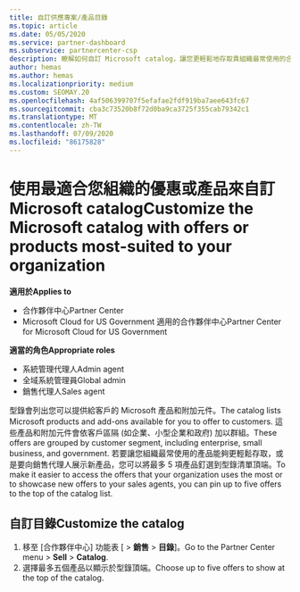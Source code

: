 ```yaml
---
title: 自訂供應專案/產品目錄
ms.topic: article
ms.date: 05/05/2020
ms.service: partner-dashboard
ms.subservice: partnercenter-csp
description: 瞭解如何自訂 Microsoft catalog，讓您更輕鬆地存取貴組織最常使用的合作夥伴供應專案或產品。
author: hemas
ms.author: hemas
ms.localizationpriority: medium
ms.custom: SEOMAY.20
ms.openlocfilehash: 4af506399707f5efafae2fdf919ba7aee643fc67
ms.sourcegitcommit: cba3c73520b8f72d0ba9ca3725f355cab79342c1
ms.translationtype: MT
ms.contentlocale: zh-TW
ms.lasthandoff: 07/09/2020
ms.locfileid: "86175828"
---
```

# <a name="customize-the-microsoft-catalog-with-offers-or-products-most-suited-to-your-organization"></a><span data-ttu-id="46109-103">使用最適合您組織的優惠或產品來自訂 Microsoft catalog</span><span class="sxs-lookup"><span data-stu-id="46109-103">Customize the Microsoft catalog with offers or products most-suited to your organization</span></span>

<span data-ttu-id="46109-104">**適用於**</span><span class="sxs-lookup"><span data-stu-id="46109-104">**Applies to**</span></span>

- <span data-ttu-id="46109-105">合作夥伴中心</span><span class="sxs-lookup"><span data-stu-id="46109-105">Partner Center</span></span>
- <span data-ttu-id="46109-106">Microsoft Cloud for US Government 適用的合作夥伴中心</span><span class="sxs-lookup"><span data-stu-id="46109-106">Partner Center for Microsoft Cloud for US Government</span></span>

<span data-ttu-id="46109-107">**適當的角色**</span><span class="sxs-lookup"><span data-stu-id="46109-107">**Appropriate roles**</span></span>

- <span data-ttu-id="46109-108">系統管理代理人</span><span class="sxs-lookup"><span data-stu-id="46109-108">Admin agent</span></span>
- <span data-ttu-id="46109-109">全域系統管理員</span><span class="sxs-lookup"><span data-stu-id="46109-109">Global admin</span></span>
- <span data-ttu-id="46109-110">銷售代理人</span><span class="sxs-lookup"><span data-stu-id="46109-110">Sales agent</span></span>

<span data-ttu-id="46109-111">型錄會列出您可以提供給客戶的 Microsoft 產品和附加元件。</span><span class="sxs-lookup"><span data-stu-id="46109-111">The catalog lists Microsoft products and add-ons available for you to offer to customers.</span></span> <span data-ttu-id="46109-112">這些產品和附加元件會依客戶區隔 (如企業、小型企業和政府) 加以群組。</span><span class="sxs-lookup"><span data-stu-id="46109-112">These offers are grouped by customer segment, including enterprise, small business, and government.</span></span> <span data-ttu-id="46109-113">若要讓您組織最常使用的產品能夠更輕鬆存取，或是要向銷售代理人展示新產品，您可以將最多 5 項產品釘選到型錄清單頂端。</span><span class="sxs-lookup"><span data-stu-id="46109-113">To make it easier to access the offers that your organization uses the most or to showcase new offers to your sales agents, you can pin up to five offers to the top of the catalog list.</span></span>

## <a name="customize-the-catalog"></a><span data-ttu-id="46109-114">自訂目錄</span><span class="sxs-lookup"><span data-stu-id="46109-114">Customize the catalog</span></span>

1. <span data-ttu-id="46109-115">移至 [合作夥伴中心] 功能表 [ &gt; **銷售** &gt; **目錄**]。</span><span class="sxs-lookup"><span data-stu-id="46109-115">Go to the Partner Center menu &gt; **Sell** &gt; **Catalog**.</span></span>
2. <span data-ttu-id="46109-116">選擇最多五個產品以顯示於型錄頂端。</span><span class="sxs-lookup"><span data-stu-id="46109-116">Choose up to five offers to show at the top of the catalog.</span></span>
